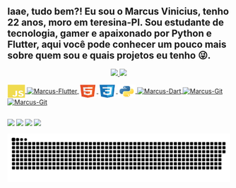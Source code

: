 ## Iaae, tudo bem?! Eu sou o Marcus Vinicius, tenho 22 anos, moro em teresina-PI. Sou estudante de tecnologia, gamer e apaixonado por Python e Flutter, aqui você pode conhecer um pouco mais sobre quem sou e quais projetos eu tenho 😜.

<!--
**Marvingms7/Marvingms7** is a ✨ _special_ ✨ repository because its `README.md` (this file) appears on your GitHub profile.

Here are some ideas to get you started:

- 🔭 Hoje trabalho com Pentest e um pouco na área de Blue Team.
- 🌱 Estou estudando Flutter pois pretendo trabalhar na área.
- 📫 Meu contato é marcus.vinicius.03272000@gmail.com
- 😄 Ele/Dele
-->
<div align="center">
  <a href="https://beacons.ai/Marvingms7">
  <img height="180em" src="https://github-readme-stats.vercel.app/api?username=Marvingms7&show_icons=true&theme=tokyonight&include_all_commits=true&count_private=true"/>
  <img height="180em" src="https://github-readme-stats.vercel.app/api/top-langs/?username=Marvingms7&layout=compact&langs_count=7&theme=radical"/>
</div>
<div style="display: inline_block"><br>
  <img align="center" alt="Marcus-Js" height="30" width="40" src="https://raw.githubusercontent.com/devicons/devicon/master/icons/javascript/javascript-plain.svg">
  <img align="center" alt="Marcus-Flutter" height="30" width="40" src="https://cdn.jsdelivr.net/gh/devicons/devicon/icons/flutter/flutter-original.svg">
  <img align="center" alt="Marcus-HTML" height="30" width="40" src="https://raw.githubusercontent.com/devicons/devicon/master/icons/html5/html5-original.svg">
  <img align="center" alt="Marcus-CSS" height="30" width="40" src="https://raw.githubusercontent.com/devicons/devicon/master/icons/css3/css3-original.svg">
  <img align="center" alt="Marcus-Python" height="30" width="40" src="https://raw.githubusercontent.com/devicons/devicon/master/icons/python/python-original.svg">
  <img align="center" alt="Marcus-Dart" height="30" width="40" src="https://cdn.jsdelivr.net/gh/devicons/devicon/icons/dart/dart-original.svg">
  <img align="center" alt="Marcus-Git" height="30" width="40" src="https://cdn.jsdelivr.net/gh/devicons/devicon/icons/git/git-original.svg">
  <img align="center" alt="Marcus-Git" height="30" width="40" src="https://cdn.jsdelivr.net/gh/devicons/devicon/icons/linux/linux-original.svg">
</div>
  
  ##
 
<div> 
 
  <a href="https://www.instagram.com/marcusviinicius._/" target="_blank"><img src="https://img.shields.io/badge/-Instagram-%23E4405F?style=for-the-badge&logo=instagram&logoColor=white" target="_blank"></a>
 <a href="https://discord.com/channels/@me" target="_blank"><img src="https://img.shields.io/badge/Discord-7289DA?style=for-the-badge&logo=discord&logoColor=white" target="_blank"></a> 
  <a href = "mailto:marcus.vinicius.03272000@gmail.com"><img src="https://img.shields.io/badge/-Gmail-%23333?style=for-the-badge&logo=gmail&logoColor=white" target="_blank"></a>
  <a href="https://www.linkedin.com/in/marcus-vinicius-2347231b0/" target="_blank"><img src="https://img.shields.io/badge/-LinkedIn-%230077B5?style=for-the-badge&logo=linkedin&logoColor=white" target="_blank"></a> 
  
![Snake animation](https://github.com/marvingms7/marvingms7/blob/output/github-contribution-grid-snake.svg)
 
</div>
